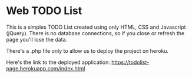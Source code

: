 # Web TODO List

This is a simples TODO List created using only HTML, CSS and Javascript (jQuery). There is no database connections, so if you close or refresh the page you'll lose the data.

There's a .php file only to allow us to deploy the project on heroku.

Here's the link to the deployed application:
https://todolist-page.herokuapp.com/index.html

